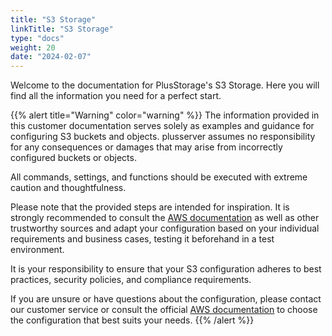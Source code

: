 ```yaml
---
title: "S3 Storage"
linkTitle: "S3 Storage"
type: "docs"
weight: 20
date: "2024-02-07"
---
```


Welcome to the documentation for PlusStorage's S3 Storage. Here you will find all the information you need for a perfect start.

{{% alert title="Warning" color="warning" %}}
The information provided in this customer documentation serves solely as examples and guidance for configuring S3 buckets and objects. plusserver assumes no responsibility for any consequences or damages that may arise from incorrectly configured buckets or objects.

All commands, settings, and functions should be executed with extreme caution and thoughtfulness.

Please note that the provided steps are intended for inspiration. It is strongly recommended to consult the [AWS documentation](https://docs.aws.amazon.com/AmazonS3/latest/userguide/Welcome.html) as well as other trustworthy sources and adapt your configuration based on your individual requirements and business cases, testing it beforehand in a test environment.

It is your responsibility to ensure that your S3 configuration adheres to best practices, security policies, and compliance requirements.

If you are unsure or have questions about the configuration, please contact our customer service or consult the official [AWS documentation](https://docs.aws.amazon.com/AmazonS3/latest/userguide/Welcome.html) to choose the configuration that best suits your needs.
{{% /alert %}}
